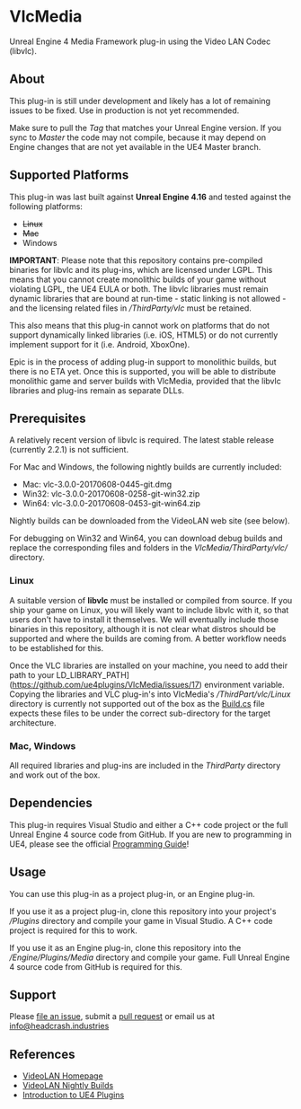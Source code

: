 # VlcMedia

Unreal Engine 4 Media Framework plug-in using the Video LAN Codec (libvlc).


## About

This plug-in is still under development and likely has a lot of remaining issues
to be fixed. Use in production is not yet recommended.

Make sure to pull the *Tag* that matches your Unreal Engine version. If you sync
to *Master* the code may not compile, because it may depend on Engine changes
that are not yet available in the UE4 Master branch.


## Supported Platforms

This plug-in was last built against **Unreal Engine 4.16** and tested
against the following platforms:

- ~~Linux~~
- ~~Mac~~
- Windows

**IMPORTANT**: Please note that this repository contains pre-compiled binaries
for libvlc and its plug-ins, which are licensed under LGPL. This means that you
cannot create monolithic builds of your game without violating LGPL, the UE4
EULA or both. The libvlc libraries must remain dynamic libraries that are bound
at run-time - static linking is not allowed - and the licensing related files in
*/ThirdParty/vlc* must be retained.

This also means that this plug-in cannot work on platforms that do not support
dynamically linked libraries (i.e. iOS, HTML5) or do not currently implement
support for it (i.e. Android, XboxOne).

Epic is in the process of adding plug-in support to monolithic builds, but there
is no ETA yet. Once this is supported, you will be able to distribute monolithic
game and server builds with VlcMedia, provided that the libvlc libraries and
plug-ins remain as separate DLLs.


## Prerequisites

A relatively recent version of libvlc is required. The latest stable release
(currently 2.2.1) is not sufficient.

For Mac and Windows, the following nightly builds are currently included:
* Mac: vlc-3.0.0-20170608-0445-git.dmg
* Win32: vlc-3.0.0-20170608-0258-git-win32.zip
* Win64: vlc-3.0.0-20170608-0453-git-win64.zip

Nightly builds can be downloaded from the VideoLAN web site (see below).

For debugging on Win32 and Win64, you can download debug builds and replace the
corresponding files and folders in the *VlcMedia/ThirdParty/vlc/* directory.

### Linux

A suitable version of **libvlc** must be installed or compiled from source. If
you ship your game on Linux, you will likely want to include libvlc with it, so
that users don't have to install it themselves. We will eventually include those
binaries in this repository, although it is not clear what distros should be
supported and where the builds are coming from. A better workflow needs to be
established for this.

Once the VLC libraries are installed on your machine, you need to add their path
to your LD_LIBRARY_PATH](https://github.com/ue4plugins/VlcMedia/issues/17)
environment variable. Copying the libraries and VLC plug-in's into VlcMedia's
*/ThirdPart/vlc/Linux* directory is currently not supported out of the box as
the [Build.cs](https://github.com/ue4plugins/VlcMedia/blob/master/Source/VlcMedia/VlcMedia.Build.cs#L52)
file expects these files to be under the correct sub-directory for the target
architecture.

### Mac, Windows

All required libraries and plug-ins are included in the *ThirdParty* directory
and work out of the box.


## Dependencies

This plug-in requires Visual Studio and either a C++ code project or the full
Unreal Engine 4 source code from GitHub. If you are new to programming in UE4,
please see the official [Programming Guide](https://docs.unrealengine.com/latest/INT/Programming/index.html)! 


## Usage

You can use this plug-in as a project plug-in, or an Engine plug-in.

If you use it as a project plug-in, clone this repository into your project's
*/Plugins* directory and compile your game in Visual Studio. A C++ code project
is required for this to work.

If you use it as an Engine plug-in, clone this repository into the
*/Engine/Plugins/Media* directory and compile your game. Full Unreal Engine 4
source code from GitHub is required for this.


## Support

Please [file an issue](https://github.com/ue4plugins/VlcMedia/issues), submit a
[pull request](https://github.com/ue4plugins/VlcMedia/pulls?q=is%3Aopen+is%3Apr)
or email us at info@headcrash.industries


## References

* [VideoLAN Homepage](http://videolan.org)
* [VideoLAN Nightly Builds](http://nightlies.videolan.org/)
* [Introduction to UE4 Plugins](https://wiki.unrealengine.com/An_Introduction_to_UE4_Plugins)
